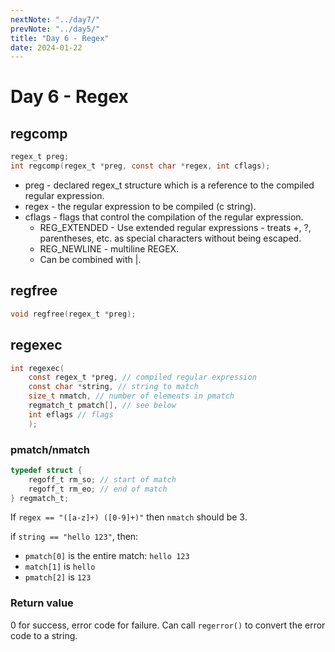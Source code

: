 ```yaml
---
nextNote: "../day7/"
prevNote: "../day5/"
title: "Day 6 - Regex"
date: 2024-01-22
---
```


# Day 6 - Regex

## regcomp

```c
regex_t preg;
int regcomp(regex_t *preg, const char *regex, int cflags);
```

- preg - declared regex_t structure which is a reference to the compiled regular expression.
- regex - the regular expression to be compiled (c string).
- cflags - flags that control the compilation of the regular expression.
  - REG_EXTENDED - Use extended regular expressions - treats +, ?, parentheses, etc. as special characters without being escaped.
  - REG_NEWLINE - multiline REGEX.
  - Can be combined with |.

## regfree

```c
void regfree(regex_t *preg);
```

## regexec

```c
int regexec(
    const regex_t *preg, // compiled regular expression
    const char *string, // string to match
    size_t nmatch, // number of elements in pmatch
    regmatch_t pmatch[], // see below
    int eflags // flags
    );
```

### pmatch/nmatch

```c
typedef struct {
    regoff_t rm_so; // start of match
    regoff_t rm_eo; // end of match
} regmatch_t;
```

If `regex == "([a-z]+) ([0-9]+)"` then `nmatch` should be 3.

if `string == "hello 123"`, then:

- `pmatch[0]` is the entire match: `hello 123`
- `match[1]` is `hello`
- `pmatch[2]` is `123`

### Return value

0 for success, error code for failure. Can call `regerror()` to convert the error code to a string.
